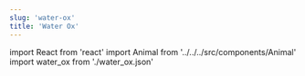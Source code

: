 ```yaml
---
slug: 'water-ox'
title: 'Water Ox'
---
```


import React from 'react'
import Animal from '../../../src/components/Animal'
import water_ox from './water_ox.json'

<Animal data={water_ox} />
